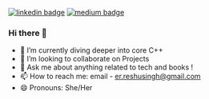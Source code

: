 [![linkedin badge](https://img.shields.io/badge/Reshu_Singh-30302f?style=flat&logo=linkedin)](https://www.linkedin.com/in/reshu-ai)
[![medium badge](https://img.shields.io/badge/Reshu_Singh-30302f?style=flat&logo=medium)](https://medium.com/@reshusingh)

### Hi there 👋

- 🌱 I’m currently diving deeper into core C++
- 👯 I’m looking to collaborate on Projects 
- 💬 Ask me about anything related to tech and books !
- 📫 How to reach me: email - er.reshusingh@gmail.com
- 😄 Pronouns: She/Her


